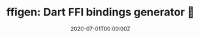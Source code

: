 ---
title: 'ffigen: Dart FFI bindings generator 🔗'
summary: |
    Experimental dart bindings generator, Parses C header files to generate dart bindings. part of [GSoC '20](https://summerofcode.withgoogle.com/projects/#5669653688352768).

    [Github](https://github.com/dart-lang/ffigen) | [Pub package](https://pub.dev/packages/ffigen) | [Work details](https://gist.github.com/mannprerak2/e4530e6566b35cb94f8f1b340970973a)
tags:
- Dart
- Flutter
date: "2020-07-01T00:00:00Z"

# Optional external URL for project (replaces project detail page).
external_link: https://github.com/dart-lang/ffigen
---